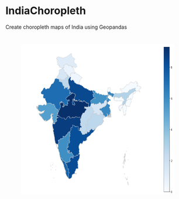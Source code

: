 # IndiaChoropleth
Create choropleth maps of India using Geopandas

# 
<p align="center" width="20" height="20" >
  <img src="https://github.com/avani1998/IndiaChoropleth/blob/master/images/map1.PNG?raw=true" width="420" height="410"/>
</p>
